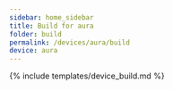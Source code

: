 ```yaml
---
sidebar: home_sidebar
title: Build for aura
folder: build
permalink: /devices/aura/build
device: aura
---
```

{% include templates/device_build.md %}
